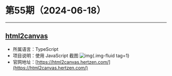 # 第55期（2024-06-18）

---
## [html2canvas](https://github.com/niklasvh/html2canvas)
- 所属语言：TypeScript
- 项目说明：使用 JavaScript 截图
![img](https://mirror.ghproxy.com/https://raw.githubusercontent.com/xiaoxuan6/weekly/main/docs/static/images/2024-06-18/1718717233.png){.img-fluid tag=1}
- 官网地址：[https://html2canvas.hertzen.com/](https://html2canvas.hertzen.com/)
